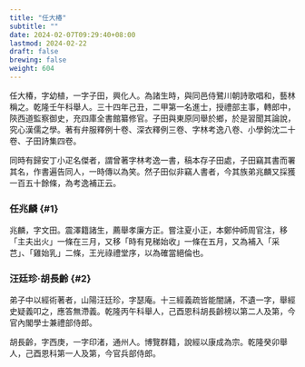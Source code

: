 ```yaml
---
title: "任大椿"
subtitle: ""
date: 2024-02-07T09:29:40+08:00
lastmod: 2024-02-22
draft: false
brewing: false
weight: 604
---
```



任大椿，字幼植，一字子田，興化人。為諸生時，與同邑侍鷺川朝詩歌唱和，藝林稱之。乾隆壬午科舉人。三十四年己丑，二甲第一名進士，授禮部主事，轉郎中，陝西道監察御史，充四庫全書館纂修官。子田與東原同舉於鄉，於是習聞其論說，究心漢儒之學。著有弁服釋例十卷、深衣釋例三卷、字林考逸八卷、小學鉤沈二十卷、子田詩集四卷。

同時有歸安丁小疋名傑者，謂曾著字林考逸一書，稿本存子田處，子田竊其書而署其名，作書遍告同人，一時傳以為笑。然子田似非竊人書者，今其族弟兆麟又採獲一百五十餘條，為考逸補正云。

### 任兆麟 {#1}

兆麟，字文田。震澤籍諸生，薦舉孝廉方正。嘗注夏小正，本鄭仲師周官注，移「主夫出火」一條在三月，又移「時有見稊始收」一條在五月，又為補入「采芑」、「雞始乳」二條，王光祿禮堂序，以為確當絕倫也。

### 汪廷珍·胡長齡 {#2}

弟子中以經術著者，山陽汪廷珍，字瑟庵。十三經義疏皆能闇誦，不遺一字，舉經史疑義叩之，應答無滯義。乾隆丙午科舉人，己酉恩科胡長齡榜以第二人及第，今官內閣學士兼禮部侍郎。

胡長齡，字西庚，一字印渚，通州人。博覽群籍，說經以康成為宗。乾隆癸卯舉人，己酉恩科第一人及第，今官兵部侍郎。